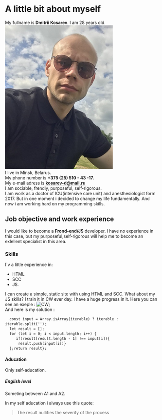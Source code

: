 #   A  little bit about myself
My fullname is **Dmitrii Kosarev**. I am 28 years old.  ![self_photo](self_photo.jpg)   
I live in Minsk, Belarus.  
My phone number is **+375 (25) 510 - 43 -17.**  
My e-mail adress is **kosarev-d@mail.ru**   
I am sociable, frendly, purposeful, self-rigorous.   
I am work as a doctor of ICU(intensive care unit) and anesthesiologist form 2017. But in one moment i decided to change my life fundamentally. And now i am working hard on my programming skills.  
##  Job objective and work experience  
I would like to become a **Frond-end/JS** developer. I have no experience in this case, but my purposeful,self-rigorous will help me to become an exlellent specialist in this area.
### Skills
I`v a little experience in:
- HTML 
- SCC 
- JS.
 
I can create a simple, static site with using HTML and SCC. What about my JS skills? I train it in CW ever day. I have a huge progress in it. 
Here you can see an exeple : ![CW](https://cloud.mail.ru/public/LfQg/QCQqBgHGs);  
And here is my solution :   
```var uniqueInOrder = function (iterable) {  
  const input = Array.isArray(iterable) ? iterable : iterable.split('');  
  let result = [];  
  for (let i = 0; i < input.length; i++) {  
     if(result[result.length - 1] !== input[i]){  
      result.push(input[i])}  
  };return result};  
  ```    
####	Aducation   
  Only self-aducation.  
#####	English level     
  Someting between A1 and A2.  
  
  In my self aducation i always use this quote:  
  >The result nullifies the severity of the process  
